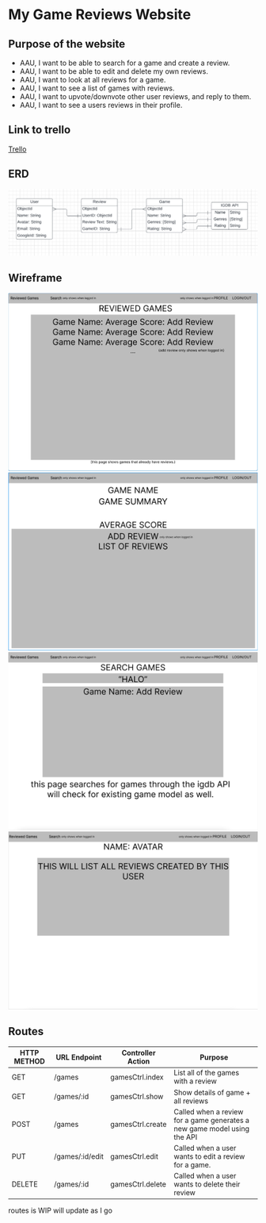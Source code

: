 # My Game Reviews Website

## Purpose of the website
* AAU, I want to be able to search for a game and create a review.
* AAU, I want to be able to edit and delete my own reviews.
* AAU, I want to look at all reviews for a game.
* AAU, I want to see a list of games with reviews.
* AAU, I want to upvote/downvote other user reviews, and reply to them.
* AAU, I want to see a users reviews in their profile.
## Link to trello
[Trello]('https://trello.com/b/4GTeRKv7/project-2#')
## ERD
![ERD](https://github.com/sapalombo21/SEIR-P2-Fullstack/blob/main/public/images/Screen%20Shot%202022-04-08%20at%2012.42.40%20PM.png)
## Wireframe
![wireframe1](public/images/74EF89A1-A90F-47E7-8CDD-29253C499A88.jpeg)
![wireframe2](public/images/72080742-B3EA-40E6-BBCC-4DB92924F44B.jpeg)
![wireframe3](public/images/B52F1E7E-7654-47B5-9BF8-12AB8AB3A9B3.jpeg)
![wireframe4](public/images/BBC307DF-9E98-4EBB-9413-861F64FA3BC8.jpeg)
## Routes
| HTTP METHOD | URL Endpoint    | Controller Action | Purpose                                                                  |
|-------------|-----------------|-------------------|--------------------------------------------------------------------------|
| GET         | /games          | gamesCtrl.index   | List all of the games with a review                                      |
| GET         | /games/:id      | gamesCtrl.show    | Show details of game + all reviews                                       |
| POST        | /games          | gamesCtrl.create  | Called when a review for a game generates a new game model using the API |
| PUT         | /games/:id/edit | gamesCtrl.edit    | Called when a user wants to edit a review for a game.                    |
| DELETE      | /games/:id      | gamesCtrl.delete  | Called when a user wants to delete their review                          |
routes is WIP will update as I go